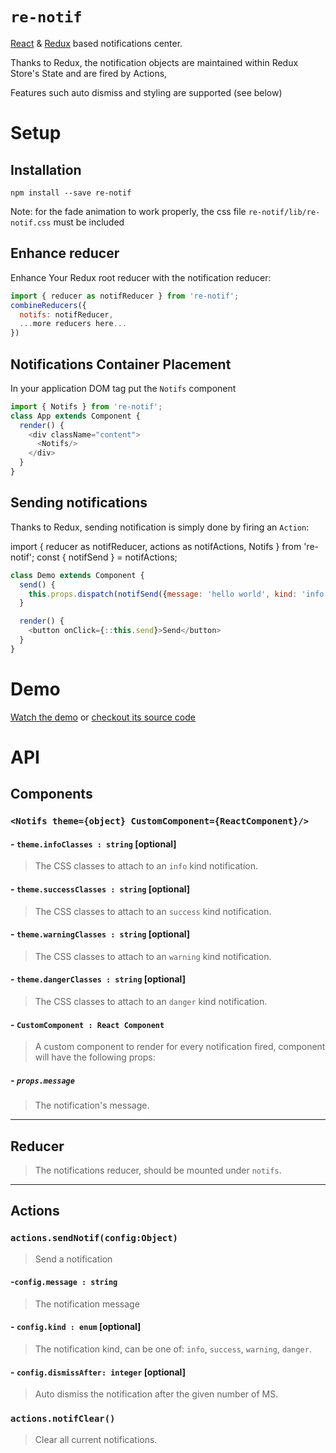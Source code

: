 # `re-notif`

[React](https://github.com/facebook/react) & [Redux](https://github.com/rackt/redux) based notifications center.

Thanks to Redux, the notification objects are maintained within Redux Store's State and are fired by Actions,

Features such auto dismiss and styling are supported (see below)


# Setup

## Installation

`npm install --save re-notif`

Note: for the fade animation to work properly, the css file `re-notif/lib/re-notif.css` must be included

## Enhance reducer

Enhance Your Redux root reducer with the notification reducer:

```js
import { reducer as notifReducer } from 're-notif';
combineReducers({
  notifs: notifReducer,
  ...more reducers here...
})
```

## Notifications Container Placement

In your application DOM tag put the `Notifs` component

```js
import { Notifs } from 're-notif';
class App extends Component {
  render() {
    <div className="content">
      <Notifs/>
    </div>
  }
}
```

## Sending notifications

Thanks to Redux, sending notification is simply done by firing an `Action`:

import { reducer as notifReducer, actions as notifActions, Notifs } from 're-notif';
const { notifSend } = notifActions;

```js
class Demo extends Component {
  send() {
    this.props.dispatch(notifSend({message: 'hello world', kind: 'info', dismissAfter: 2000}));
  }

  render() {
    <button onClick={::this.send}>Send</button>
  }
}
```
# Demo

[Watch the demo](http://indexiatech.github.io/re-notif) or [checkout its source code](https://github.com/indexiatech/re-notif/blob/master/demo/index.js)


# API

## Components

### `<Notifs theme={object} CustomComponent={ReactComponent}/>`

#### - `theme.infoClasses : string` [optional]

> The CSS classes to attach to an `info` kind notification.

#### - `theme.successClasses : string` [optional]

> The CSS classes to attach to an `success` kind notification.

#### - `theme.warningClasses : string` [optional]

> The CSS classes to attach to an `warning` kind notification.

#### - `theme.dangerClasses : string` [optional]

> The CSS classes to attach to an `danger` kind notification.

#### - `CustomComponent : React Component`

> A custom component to render for every notification fired, component will have the following props:

##### - `props.message`

> The notification's message.

---

## Reducer

> The notifications reducer, should be mounted under `notifs`.

---

## Actions

### `actions.sendNotif(config:Object)`

> Send a notification

#### -`config.message : string`

> The notification message

#### - `config.kind : enum` [optional]

> The notification kind, can be one of: `info`, `success`, `warning`, `danger`.

#### - `config.dismissAfter: integer` [optional]

> Auto dismiss the notification after the given number of MS.

### `actions.notifClear()`

> Clear all current notifications.
